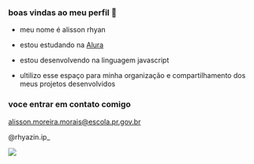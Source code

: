 ### boas vindas ao meu perfil 🤙

- meu nome é alisson rhyan 

- estou estudando na [Alura](https://www.alura.com.br)
- estou desenvolvendo na linguagem javascript
- ultilizo esse espaço para minha organização e compartilhamento dos meus projetos desenvolvidos

### voce entrar em contato comigo

alisson.moreira.morais@escola.pr.gov.br

@rhyazin.ip_

![](https://media.tenor.com/HNFFj2N_AEkAAAAj/leo-lionel.gif)
